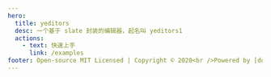 ```yaml
---
hero:
  title: yeditors
  desc: 一个基于 slate 封装的编辑器，起名叫 yeditors1
  actions:
    - text: 快速上手
      link: /examples
footer: Open-source MIT Licensed | Copyright © 2020<br />Powered by [dumi](https://d.umijs.org)
---
```


<code src="./index.tsx" />
